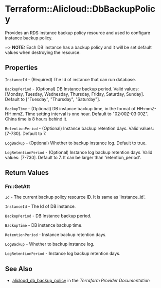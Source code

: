 # Terraform::Alicloud::DbBackupPolicy

Provides an RDS instance backup policy resource and used to configure instance backup policy.

~> **NOTE:** Each DB instance has a backup policy and it will be set default values when destroying the resource.

## Properties

`InstanceId` - (Required) The Id of instance that can run database.

`BackupPeriod` - (Optional) DB Instance backup period. Valid values: [Monday, Tuesday, Wednesday, Thursday, Friday, Saturday, Sunday]. Default to ["Tuesday", "Thursday", "Saturday"].

`BackupTime` - (Optional) DB instance backup time, in the format of HH:mmZ- HH:mmZ. Time setting interval is one hour. Default to "02:00Z-03:00Z". China time is 8 hours behind it.

`RetentionPeriod` - (Optional) Instance backup retention days. Valid values: [7-730]. Default to 7.

`LogBackup` - (Optional) Whether to backup instance log. Default to true.

`LogRetentionPeriod` - (Optional) Instance log backup retention days. Valid values: [7-730]. Default to 7. It can be larger than 'retention_period'.


## Return Values

### Fn::GetAtt

`Id` - The current backup policy resource ID. It is same as 'instance_id'.

`InstanceId` - The Id of DB instance.

`BackupPeriod` - DB Instance backup period.

`BackupTime` - DB instance backup time.

`RetentionPeriod` - Instance backup retention days.

`LogBackup` - Whether to backup instance log.

`LogRetentionPeriod` - Instance log backup retention days.

## See Also

* [alicloud_db_backup_policy](https://www.terraform.io/docs/providers/alicloud/r/db_backup_policy.html) in the _Terraform Provider Documentation_